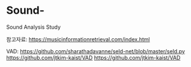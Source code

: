 # Sound-
Sound Analysis Study 

참고자료: https://musicinformationretrieval.com/index.html 

VAD: https://github.com/sharathadavanne/seld-net/blob/master/seld.py 
https://github.com/jtkim-kaist/VAD
https://github.com/jtkim-kaist/VAD 
